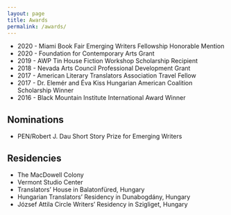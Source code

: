 ```yaml
---
layout: page
title: Awards
permalink: /awards/
---
```


- 2020 - Miami Book Fair Emerging Writers Fellowship Honorable Mention
- 2020 - Foundation for Contemporary Arts Grant
- 2019 - AWP Tin House Fiction Workshop Scholarship Recipient
- 2018 - Nevada Arts Council Professional Development Grant
- 2017 - American Literary Translators Association Travel Fellow
- 2017 - Dr. Elemér and Éva Kiss Hungarian American Coalition Scholarship Winner
- 2016 - Black Mountain Institute International Award Winner

## Nominations

- PEN/Robert J. Dau Short Story Prize for Emerging Writers

## Residencies

- The MacDowell Colony
- Vermont Studio Center
- Translators’ House in Balatonfüred, Hungary
- Hungarian Translators’ Residency in Dunabogdány, Hungary
- József Attila Circle Writers’ Residency in Szigliget, Hungary